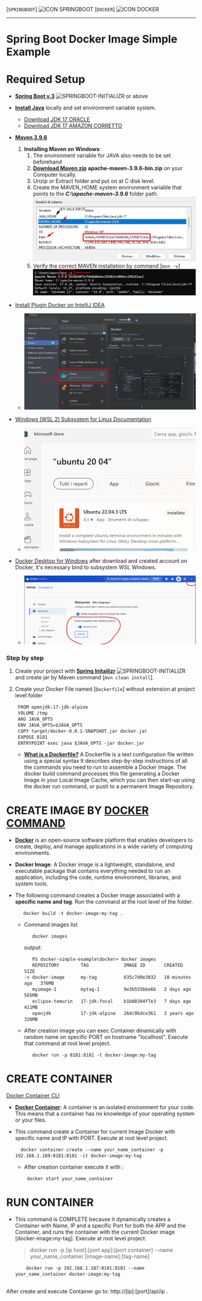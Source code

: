 [`SPRINGBOOT`] ![ICON SPRINGBOOT](https://start.spring.io/icon_144x144.7d360c62a3c2b77823306d48e19a144b.png)   [`DOCKER`] ![ICON DOCKER](https://avatars.githubusercontent.com/u/7739233?s=200&v=4)

---
Spring Boot Docker Image Simple Example
=============
# Required Setup

- [**Spring Boot v.3**](http://projects.spring.io/spring-boot/)  ![SPRINGBOOT-INITIALIZR](https://spring.io/favicon-32x32.png?v=96334d577af708644f6f0495dd1c7bc8) or above
- [**Install Java**](https://docs.aws.amazon.com/corretto/latest/corretto-17-ug/windows-install.html) locally and set environment variable system.
    - [Download JDK 17 ORACLE](https://www.oracle.com/java/technologies/downloads/#java17)
    - [Download JDK 17 AMAZON CORRETTO](https://github.com/corretto/corretto-17/releases) 
- [**Maven 3.9.6**](https://maven.apache.org)
    1. **Installing Maven on Windows**:
        1. The environment variable for JAVA also needs to be set beforehand
        2. [**Download Maven zip**](https://maven.apache.org/download.cgi) **apache-maven-3.9.6-bin.zip** on your Computer locally.
        3. Unzip or Extract folder and put on at C disk level.
        4. Create the MAVEN_HOME system environment variable that points to the **_C:\apache-maven-3.9.6_** folder path.
           ![env_system_var.png.png](env_system_var.png)
        5. Verify the correct MAVEN installation by command [`mvn -v`] ![maven-verify-installation.png](maven-verify-installation.png)

- [Install Plugin Docker on IntelliJ IDEA](https://plugins.jetbrains.com/plugin/7724-docker)
    * ![docker-plugin-on-intellij.png](docker-plugin-on-intellij.png)

- [Windows (WSL 2) Subsystem for Linux Documentation](https://learn.microsoft.com/en-us/windows/wsl/)
    * ![Windows - WSL2 Ubuntu 22.04](01_image_wsl.png)

- [Docker Desktop for Windows](https://docs.docker.com/desktop/install/windows-install/) after download and created account on Docker, it's necessary bind to subsystem WSL Windows.
    * ![Docker Desktop for Windows](02_image_docker_desktop.png)


### Step by step

1. Create your project with [**Spring Initailizr**](https://start.spring.io/)   ![SPRINGBOOT-INITIALIZR](https://spring.io/favicon-32x32.png?v=96334d577af708644f6f0495dd1c7bc8) and create jar by Maven command [`mvn clean install`].

2. Create your Docker File named [`Dockerfile`] without extension at project level folder

     ```
      FROM openjdk:17-jdk-alpine
      VOLUME /tmp
      ARG JAVA_OPTS
      ENV JAVA_OPTS=$JAVA_OPTS
      COPY target/docker-0.0.1-SNAPSHOT.jar docker.jar
      EXPOSE 8181
      ENTRYPOINT exec java $JAVA_OPTS -jar docker.jar
    ```

    *  [**What is a Dockerfile?**](https://medium.com/containers-101/building-docker-images-with-dockerfiles-361d1d0a4047)
       A Dockerfile is a text configuration file written using a special syntax
       It describes step-by-step instructions of all the commands you need to run to assemble a Docker Image.
       The docker build command processes this file generating a Docker Image in your Local Image Cache, which you can then start-up using the docker run command, or push to a permanent Image Repository.


# CREATE IMAGE BY [**DOCKER COMMAND**](https://docs.docker.com/reference/cli/docker/)
* [**Docker**](https://medium.com/@anshulganvir/introduction-to-docker-337b9d09a079) is an open-source software platform that enables developers to create, deploy, and manage applications in a wide variety of computing environments.

* **Docker Image**: A Docker image is a lightweight, standalone, and executable package that contains everything needed to run an application, including the code, runtime environment, libraries, and system tools.

* The following command creates a Docker image associated with a **specific name and tag**. Run the command at the root level of the folder.

     ```
        docker build -t docker-image:my-tag .
     ```

    -  Command images list
        ``` 
           docker images
        ```

       output:

          ``` 
             PS docker-simple-example\docker> docker images   
             REPOSITORY        TAG             IMAGE ID       CREATED          SIZE
          -> docker-image      my-tag          635c7d0e3032   10 minutes ago   376MB
             myimage-1         mytag-1         9e3b555bbe6b   2 days ago       565MB
             eclipse-temurin   17-jdk-focal    b1b08304f7e3   7 days ago       411MB
             openjdk           17-jdk-alpine   264c9bdce361   2 years ago      326MB
          ``` 

    - After creation image you can exec Container dinamically with random name
      on specific PORT on hostname "localhost". Execute that command at root level project.

       ``` 
          docker run -p 8181:8181 -t docker-image:my-tag
       ```

# CREATE CONTAINER
[Docker Container CLI](https://docs.docker.com/reference/cli/docker/container/)

* [**Docker Container**](https://medium.com/@anshulganvir/introduction-to-docker-337b9d09a079): A container is an isolated environment for your code. This means that a container has no knowledge of your operating system or your files.

* This command create a Container for current Image Docker with specific name and IP with PORT. Execute at root level project.

  ``` 
    docker container create --name your_name_container -p 192.168.1.189:8181:8181 -it docker-image:my-tag
  ```   

    - After creation container execute it with :

      ``` 
       docker start your_name_container
      ```


# RUN CONTAINER

* This command is COMPLETE because it dynamically creates a Container with Name, IP
  and a specific Port for both the APP and the Container, and runs the container with
  the current Docker image [docker-image:my-tag]. Execute at root level project.

  > docker run -p [ip host]:[port app]:[port container] --name your_name_container [image-name]:[tag-name]

    ``` 
        docker run -p 192.168.1.187:8181:8181 --name your_name_container docker-image:my-tag
        
    ``` 

After create and execute Container go to: http://[ip]:[port]/api/ip .

